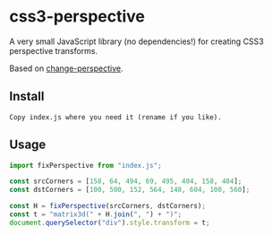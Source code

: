 # css3-perspective

A very small JavaScript library (no dependencies!) for creating CSS3 perspective transforms.

Based on [change-perspective](https://github.com/Volst/change-perspective).

## Install

```
Copy index.js where you need it (rename if you like).
```

## Usage

```js
import fixPerspective from "index.js";

const srcCorners = [158, 64, 494, 69, 495, 404, 158, 404];
const dstCorners = [100, 500, 152, 564, 148, 604, 100, 560];

const H = fixPerspective(srcCorners, dstCorners);
const t = "matrix3d(" + H.join(", ") + ")";
document.querySelector("div").style.transform = t;
```
